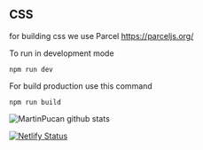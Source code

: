 ## CSS
for building css we use Parcel https://parceljs.org/

To run in development mode

`npm run dev`

For build production use this command

`npm run build`

![MartinPucan github stats](https://github-readme-stats.vercel.app/api?username=MartinPucan&show_icons=true&theme=tokyonight)

[![Netlify Status](https://api.netlify.com/api/v1/badges/99ba3610-28e7-458e-a1b2-b500fc59d7c1/deploy-status)](https://app.netlify.com/sites/festive-kalam-3a794b/deploys)
